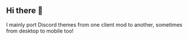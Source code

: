 ## Hi there 👋
I mainly port Discord themes from one client mod to another, sometimes from desktop to mobile too!
